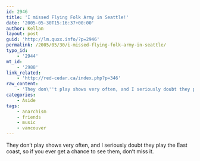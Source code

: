 ```yaml
---
id: 2946
title: 'I missed Flying Folk Army in Seattle!'
date: '2005-05-30T15:16:37+00:00'
author: Kellan
layout: post
guid: 'http://lm.quxx.info/?p=2946'
permalink: /2005/05/30/i-missed-flying-folk-army-in-seattle/
typo_id:
    - '2944'
mt_id:
    - '2988'
link_related:
    - 'http://red-cedar.ca/index.php?p=346'
raw_content:
    - 'They don\''t play shows very often, and I seriously doubt they play the East coast, so if you ever get a chance to see them, don\''t miss it.'
categories:
    - Aside
tags:
    - anarchism
    - friends
    - music
    - vancouver
---
```


They don’t play shows very often, and I seriously doubt they play the East coast, so if you ever get a chance to see them, don’t miss it.